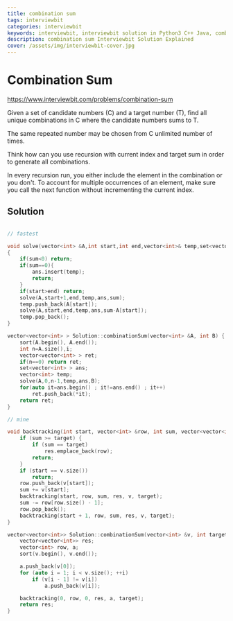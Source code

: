 ```yaml
---
title: combination sum
tags: interviewbit
categories: interviewbit
keywords: interviewbit, interviewbit solution in Python3 C++ Java, combination sum solution
description: combination sum Interviewbit Solution Explained
cover: /assets/img/interviewbit-cover.jpg
---
```


# Combination Sum

https://www.interviewbit.com/problems/combination-sum


Given a set of candidate numbers (C) and a target number (T), find all unique combinations
in C where the candidate numbers sums to T.

The same repeated number may be chosen from C unlimited number of times.

 

Think how can you use recursion with current index and target sum in order to generate all combinations.


In every recursion run, you either include the element in the combination or you don't.
To account for multiple occurrences of an element, make sure you call
the next function without incrementing the current index.

## Solution

```cpp

// fastest

void solve(vector<int> &A,int start,int end,vector<int>& temp,set<vector<int> >& ans,int sum)
{
    if(sum<0) return;
    if(sum==0){
        ans.insert(temp);
        return;
    }
    if(start>end) return;
    solve(A,start+1,end,temp,ans,sum);
    temp.push_back(A[start]);
    solve(A,start,end,temp,ans,sum-A[start]);
    temp.pop_back();
}

vector<vector<int> > Solution::combinationSum(vector<int> &A, int B) {
    sort(A.begin(), A.end());
    int n=A.size(),i;
    vector<vector<int> > ret;
    if(n==0) return ret;
    set<vector<int> > ans;
    vector<int> temp;
    solve(A,0,n-1,temp,ans,B);
    for(auto it=ans.begin() ; it!=ans.end() ; it++)
        ret.push_back(*it);
    return ret;
}

// mine

void backtracking(int start, vector<int> &row, int sum, vector<vector<int>> &res, vector<int> &v, int target) {
    if (sum >= target) {
        if (sum == target)
            res.emplace_back(row);
        return;
    }
    if (start == v.size())
        return;
    row.push_back(v[start]);
    sum += v[start];
    backtracking(start, row, sum, res, v, target);
    sum -= row[row.size() - 1];
    row.pop_back();
    backtracking(start + 1, row, sum, res, v, target);
}

vector<vector<int>> Solution::combinationSum(vector<int> &v, int target) {
    vector<vector<int>> res;
    vector<int> row, a;
    sort(v.begin(), v.end());

    a.push_back(v[0]);
    for (auto i = 1; i < v.size(); ++i)
        if (v[i - 1] != v[i])
            a.push_back(v[i]);

    backtracking(0, row, 0, res, a, target);
    return res;
}
```